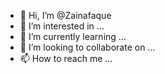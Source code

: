 - 👋 Hi, I’m @Zainafaque
- 👀 I’m interested in ...
- 🌱 I’m currently learning ...
- 💞️ I’m looking to collaborate on ...
- 📫 How to reach me ...

<!---
Zainafaque/Zainafaque is a ✨ special ✨ repository because its `README.md` (this file) appears on your GitHub profile.
You can click the Preview link to take a look at your changes.
--->
